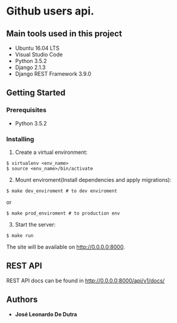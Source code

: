 # Github users api.

## Main tools used in this project

* Ubuntu 16.04 LTS
* Visual Studio Code
* Python 3.5.2
* Django 2.1.3
* Django REST Framework 3.9.0


## Getting Started

### Prerequisites

* Python 3.5.2


### Installing

1. Create a virtual environment:

```
$ virtualenv <env_name>
$ source <env_name>/bin/activate
```

2. Mount enviroment(Install dependencies and apply migrations):

```
$ make dev_enviroment # to dev enviroment
```
or 
```
$ make prod_enviroment # to production env
```

3. Start the server:

```
$ make run
```

The site will be available on <http://0.0.0.0:8000>.


## REST API

REST API docs can be found in <http://0.0.0.0:8000/api/v1/docs/>

## Authors

* **José Leonardo De Dutra** 
